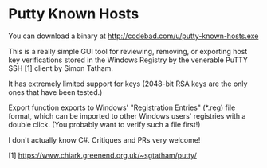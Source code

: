 # Putty Known Hosts

You can download a binary at http://codebad.com/u/putty-known-hosts.exe

This is a really simple GUI tool for reviewing, removing, or exporting host
key verifications stored in the Windows Registry by the venerable PuTTY SSH
[1] client by Simon Tatham.

It has extremely limited support for keys (2048-bit RSA keys are the only
ones that have been tested.)

Export function exports to Windows' "Registration Entries" (*.reg) file
format, which can be imported to other Windows users' registries with a
double click. (You probably want to verify such a file first!)

I don't actually know C#. Critiques and PRs very welcome!

[1] https://www.chiark.greenend.org.uk/~sgtatham/putty/
